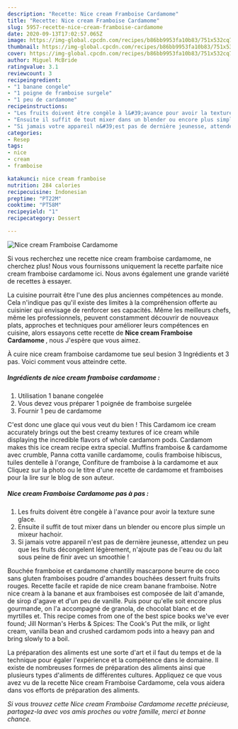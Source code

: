 ```yaml
---
description: "Recette: Nice cream Framboise Cardamome"
title: "Recette: Nice cream Framboise Cardamome"
slug: 5957-recette-nice-cream-framboise-cardamome
date: 2020-09-13T17:02:57.065Z
image: https://img-global.cpcdn.com/recipes/b86bb9953fa10b83/751x532cq70/nice-cream-framboise-cardamome-photo-principale-de-la-recette.jpg
thumbnail: https://img-global.cpcdn.com/recipes/b86bb9953fa10b83/751x532cq70/nice-cream-framboise-cardamome-photo-principale-de-la-recette.jpg
cover: https://img-global.cpcdn.com/recipes/b86bb9953fa10b83/751x532cq70/nice-cream-framboise-cardamome-photo-principale-de-la-recette.jpg
author: Miguel McBride
ratingvalue: 3.1
reviewcount: 3
recipeingredient:
- "1 banane congele"
- "1 poigne de framboise surgele"
- "1 peu de cardamome"
recipeinstructions:
- "Les fruits doivent être congèle à l&#39;avance pour avoir la texture sune glace."
- "Ensuite il suffit de tout mixer dans un blender ou encore plus simple un mixeur hachoir."
- "Si jamais votre appareil n&#39;est pas de dernière jeunesse, attendez un peu que les fruits décongelent légèrement, n&#39;ajoute pas de l&#39;eau ou du lait sous peine de finir avec un smoothie !"
categories:
- Resep
tags:
- nice
- cream
- framboise

katakunci: nice cream framboise 
nutrition: 284 calories
recipecuisine: Indonesian
preptime: "PT22M"
cooktime: "PT58M"
recipeyield: "1"
recipecategory: Dessert

---
```



![Nice cream Framboise Cardamome](https://img-global.cpcdn.com/recipes/b86bb9953fa10b83/751x532cq70/nice-cream-framboise-cardamome-photo-principale-de-la-recette.jpg)

Si vous recherchez une recette nice cream framboise cardamome, ne cherchez plus! Nous vous fournissons uniquement la recette parfaite nice cream framboise cardamome ici. Nous avons également une grande variété de recettes à essayer.

La cuisine pourrait être l'une des plus anciennes compétences au monde. Cela n'indique pas qu'il existe des limites à la compréhension offerte au cuisinier qui envisage de renforcer ses capacités. Même les meilleurs chefs, même les professionnels, peuvent constamment découvrir de nouveaux plats, approches et techniques pour améliorer leurs compétences en cuisine, alors essayons cette recette de <strong> Nice cream Framboise Cardamome </strong>, nous J'espère que vous aimez.

<!--inarticleads1-->

À cuire nice cream framboise cardamome tue seul besion 3 Ingrédients et 3 pas. Voici comment vous atteindre cette.

##### Ingrédients de nice cream framboise cardamome :

1. Utilisation 1 banane congelée
1. Vous devez vous préparer 1 poignée de framboise surgelée
1. Fournir 1 peu de cardamome


C&#39;est donc une glace qui vous veut du bien ! This Cardamom ice cream accurately brings out the best creamy textures of ice cream while displaying the incredible flavors of whole cardamom pods. Cardamom makes this ice cream recipe extra special. Muffins framboise &amp; cardamome avec crumble, Panna cotta vanille cardamome, coulis framboise hibiscus, tuiles dentelle à l&#39;orange, Confiture de framboise à la cardamome et aux Cliquez sur la photo ou le titre d&#39;une recette de cardamome et framboises pour la lire sur le blog de son auteur. 

<!--inarticleads2-->

##### Nice cream Framboise Cardamome pas à pas :

1. Les fruits doivent être congèle à l&#39;avance pour avoir la texture sune glace.
1. Ensuite il suffit de tout mixer dans un blender ou encore plus simple un mixeur hachoir.
1. Si jamais votre appareil n&#39;est pas de dernière jeunesse, attendez un peu que les fruits décongelent légèrement, n&#39;ajoute pas de l&#39;eau ou du lait sous peine de finir avec un smoothie !


Bouchée framboise et cardamome chantilly mascarpone beurre de coco sans gluten framboises poudre d&#39;amandes bouchées dessert fruits fruits rouges. Recette facile et rapide de nice cream banane framboise. Notre nice cream à la banane et aux framboises est composée de lait d&#39;amande, de sirop d&#39;agave et d&#39;un peu de vanille. Puis pour qu&#39;elle soit encore plus gourmande, on l&#39;a accompagné de granola, de chocolat blanc et de myrtilles et. This recipe comes from one of the best spice books we&#39;ve ever found; Jill Norman&#39;s Herbs &amp; Spices: The Cook&#39;s Put the milk, or light cream, vanilla bean and crushed cardamom pods into a heavy pan and bring slowly to a boil. 

<!--inarticleads1-->

<p>
La préparation des aliments est une sorte d'art et il faut du temps et de la technique pour égaler l'expérience et la compétence dans le domaine. Il existe de nombreuses formes de préparation des aliments ainsi que plusieurs types d'aliments de différentes cultures. Appliquez ce que vous avez vu de la recette Nice cream Framboise Cardamome, cela vous aidera dans vos efforts de préparation des aliments.
</p>

<p>
<i>Si vous trouvez cette Nice cream Framboise Cardamome recette précieuse, partagez-la avec vos amis proches ou votre famille, merci et bonne chance.</i>
</p>
